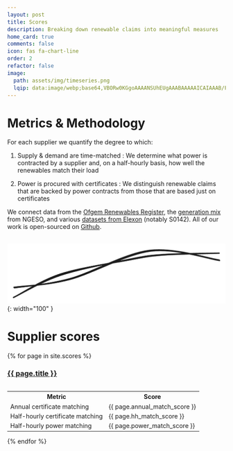 ```yaml
---
layout: post
title: Scores
description: Breaking down renewable claims into meaningful measures
home_card: true
comments: false
icon: fas fa-chart-line
order: 2
refactor: false
image:
  path: assets/img/timeseries.png
  lqip: data:image/webp;base64,VBORw0KGgoAAAANSUhEUgAAABAAAAAICAIAAAB/FOjAAAAAo0lEQVR4nFXQQU4EMRBD0f+daO5/TxZsoEXPQMwi3Ugsq+RXssrP9zeMiYpBadsCgGiCqnszf15PDYkGg1DuPMI/IPP1dWqIOiBoC39ASBQUUeZ5PNUakzLA1g28gLjLkTCPo0pdQKGk1cKO2et2MI3Mj2OoVRDGqr0HLgDWkDDSeZwPFOgGSOVqBq5dxnSMJmue3w+wuwRZvQGV7r9pTcfqiL9Wg0odsIxW3QAAAABJRU5ErkJggg==
---
```


# Metrics & Methodology

For each supplier we quantify the degree to which:

1) Supply & demand are time-matched
: We determine what power is contracted by a supplier and, on a half-hourly basis, how well the renewables match their load

2) Power is procured with certificates
: We distinguish renewable claims that are backed by power contracts from those that are based just on certificates

We connect data from the [Ofgem Renewables Register](https://renewablesandchp.ofgem.gov.uk/), the [generation mix](https://www.nationalgrideso.com/data-portal/historic-generation-mix) from NGESO, and various [datasets from Elexon](https://bmrs.elexon.co.uk/api-documentation) (notably S0142). All of our work is open-sourced on [Github](https://github.com/matched-energy/scores).

&nbsp;
![Matched Energy ](/assets/img/matched-logo-lines-small.png){: width="100" }

# Supplier scores

<table>
{% for page in site.scores %}
  <h3>
      <a href="{{ page.url | remove: ".html" }}">
        {{ page.title }}
      </a>
  </h3>
  <table>
    <tr>
      <th>Metric</th>
      <th>Score</th>
    </tr>
    <tr>
      <td>Annual certificate matching</td>
      <td>{{ page.annual_match_score }}</td>
    </tr>
    <tr>
      <td>Half-hourly certificate matching</td>
      <td>{{ page.hh_match_score }}</td>
    </tr>
    <tr>
      <td>Half-hourly power matching</td>
      <td>{{ page.power_match_score }}</td>
    </tr>
  </table>

{% endfor %}
